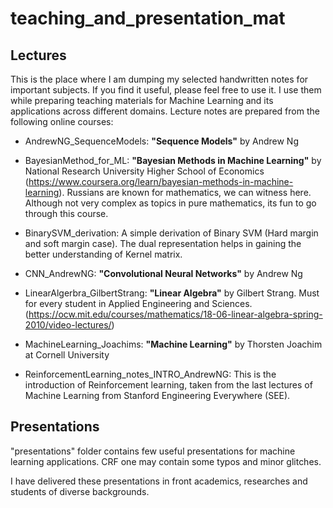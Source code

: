 # teaching_and_presentation_mat

## Lectures
This is the place where I am dumping my selected handwritten notes for important subjects. If you find it useful, please feel free to use it.
I use them while preparing teaching materials for Machine Learning and its applications across different domains. Lecture notes are prepared from the following online courses:

 - AndrewNG_SequenceModels: **"Sequence Models"** by Andrew Ng

 - BayesianMethod_for_ML: **"Bayesian Methods in Machine Learning"** by National Research University Higher School of Economics (https://www.coursera.org/learn/bayesian-methods-in-machine-learning). Russians are known for mathematics, we can witness here. Although not very complex as topics in pure mathematics, its fun to go through this course.

 - BinarySVM_derivation: A simple derivation of Binary SVM (Hard margin and soft margin case). The dual representation helps in gaining the better understanding of Kernel matrix.

 -  CNN_AndrewNG: **"Convolutional Neural Networks"** by Andrew Ng

 - LinearAlgerbra_GilbertStrang: **"Linear Algebra"** by Gilbert Strang. Must for every student in Applied Engineering and Sciences. (https://ocw.mit.edu/courses/mathematics/18-06-linear-algebra-spring-2010/video-lectures/)

 - MachineLearning_Joachims: **"Machine Learning"** by Thorsten Joachim at Cornell University

 - ReinforcementLearning_notes_INTRO_AndrewNG: This is the introduction of Reinforcement learning, taken from the last lectures of Machine Learning from Stanford Engineering Everywhere (SEE).

## Presentations
"presentations" folder contains few useful presentations for machine learning applications. CRF one may contain some typos and minor glitches. 

I have delivered these presentations in front academics, researches and students of diverse backgrounds. 


